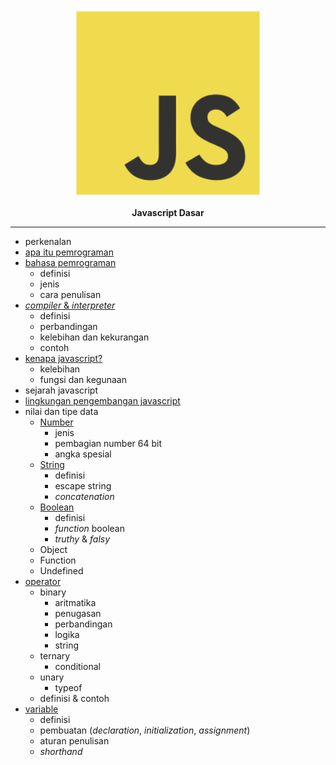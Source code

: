<div align="center">
  <img src="https://github.com/devicons/devicon/blob/v2.15.1/icons/javascript/javascript-original.svg" width="300px">
  <br>
  
  **Javascript Dasar**
  
  ---
  
</div>

* perkenalan
* [apa itu pemrograman](https://github.com/ayaavdews/javascript-dasar/blob/master/pertemuan02%20-%20apa%20itu%20pemrograman/script.js)
* [bahasa pemrograman](https://github.com/ayaavdews/javascript-dasar/blob/master/pertemuan03%20-%20bahasa%20pemrograman/script.js)
  - definisi
  - jenis
  - cara penulisan
* [*compiler* & *interpreter*](https://github.com/ayaavdews/javascript-dasar/blob/master/pertemuan04%20-%20compiler%20vs%20interpreter/script.js)
  - definisi
  - perbandingan
  - kelebihan dan kekurangan
  - contoh
* [kenapa javascript?](https://github.com/ayaavdews/javascript-dasar/blob/master/pertemuan05%20-%20kenapa%20javascript/script.js)
  - kelebihan
  - fungsi dan kegunaan
* sejarah javascript
* [lingkungan pengembangan javascript](https://github.com/ayaavdews/javascript-dasar/blob/master/pertemuan07%20-%20lingkungan%20pengembangan%20javascript/script.js)
* nilai dan tipe data
  - [Number](https://github.com/ayaavdews/javascript-dasar/blob/master/pertemuan09%20-%20angka/script.js)
    - jenis
    - pembagian number 64 bit
    - angka spesial
  - [String](https://github.com/ayaavdews/javascript-dasar/blob/master/pertemuan12%20-%20tipe%20data%20string/script.js)
    - definisi
    - escape string
    - *concatenation*
  - [Boolean](https://github.com/ayaavdews/javascript-dasar/blob/master/pertemuan13%20-%20tipe%20data%20boolean/script.js)
    - definisi
    - *function* boolean
    - *truthy* & *falsy*
  - Object
  - Function
  - Undefined
* [operator](https://github.com/ayaavdews/javascript-dasar/blob/master/pertemuan11%20-%20operator2/script.js)
  - binary
    - aritmatika
    - penugasan
    - perbandingan
    - logika
    - string
  - ternary
    - conditional
  - unary
    - typeof
  - definisi & contoh
* [variable](https://github.com/ayaavdews/javascript-dasar/blob/master/pertemuan14%20-%20variable/script.js)
  - definisi
  - pembuatan (*declaration*, *initialization*, *assignment*)
  - aturan penulisan
  - *shorthand* 
